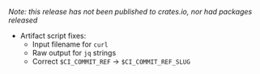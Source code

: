 _Note: this release has not been published to crates.io, nor had packages released_

- Artifact script fixes:
  - Input filename for `curl`
  - Raw output for `jq` strings
  - Correct `$CI_COMMIT_REF` → `$CI_COMMIT_REF_SLUG`
